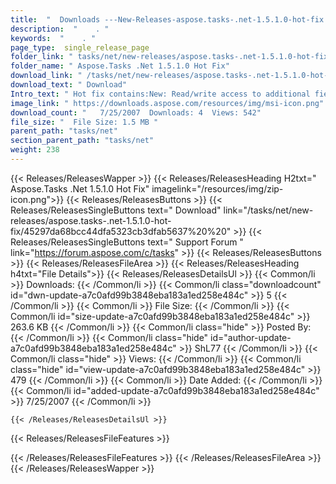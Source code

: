 ```yaml
---
title:  "  Downloads ---New-Releases-aspose.tasks-.net-1.5.1.0-hot-fix . " 
description:  "    . " 
keywords:  "    . " 
page_type:  single_release_page
folder_link: " tasks/net/new-releases/aspose.tasks-.net-1.5.1.0-hot-fix/"
folder_name: " Aspose.Tasks .Net 1.5.1.0 Hot Fix"
download_link: " /tasks/net/new-releases/aspose.tasks-.net-1.5.1.0-hot-fix/a7c0afd99b3848eba183a1ed258e484c"
download_text: " Download"
Intro_text: " Hot fix contains:New: Read/write access to additional fields in XML format. List..."
image_link: " https://downloads.aspose.com/resources/img/msi-icon.png"
download_count: "   7/25/2007  Downloads: 4  Views: 542"
file_size: "  File Size: 1.5 MB "
parent_path: "tasks/net"
section_parent_path: "tasks/net"
weight: 238 
---
```


{{< Releases/ReleasesWapper >}}
  {{< Releases/ReleasesHeading H2txt=" Aspose.Tasks .Net 1.5.1.0 Hot Fix" imagelink="/resources/img/zip-icon.png">}}
  {{< Releases/ReleasesButtons >}}
    {{< Releases/ReleasesSingleButtons text=" Download" link="/tasks/net/new-releases/aspose.tasks-.net-1.5.1.0-hot-fix/45297da68bcc44dfa5323cb3dfab5637%20%20" >}}
    {{< Releases/ReleasesSingleButtons text=" Support Forum " link="https://forum.aspose.com/c/tasks" >}}
  {{< Releases/ReleasesButtons >}}
  {{< Releases/ReleasesFileArea >}}
    {{< Releases/ReleasesHeading h4txt="File Details">}}
    {{< Releases/ReleasesDetailsUl >}}
            {{< Common/li  >}} Downloads: {{< /Common/li >}} 
      {{< Common/li class="downloadcount" id="dwn-update-a7c0afd99b3848eba183a1ed258e484c" >}} 5 {{< /Common/li >}} 
      {{< Common/li  >}} File Size: {{< /Common/li >}} 
      {{< Common/li id="size-update-a7c0afd99b3848eba183a1ed258e484c" >}} 263.6 KB {{< /Common/li >}} 
      {{< Common/li  class="hide" >}} Posted By: {{< /Common/li >}} 
      {{< Common/li class="hide" id="author-update-a7c0afd99b3848eba183a1ed258e484c" >}} ShL77 {{< /Common/li >}} 
      {{< Common/li class="hide"  >}} Views: {{< /Common/li >}} 
      {{< Common/li class="hide" id="view-update-a7c0afd99b3848eba183a1ed258e484c" >}} 479 {{< /Common/li >}} 
      {{< Common/li  >}} Date Added: {{< /Common/li >}} 
      {{< Common/li id="added-update-a7c0afd99b3848eba183a1ed258e484c" >}} 7/25/2007 {{< /Common/li >}} 

    {{< /Releases/ReleasesDetailsUl >}}

  {{< Releases/ReleasesFileFeatures >}}
      
  {{< /Releases/ReleasesFileFeatures >}}
 {{< /Releases/ReleasesFileArea >}}
{{< /Releases/ReleasesWapper >}}


